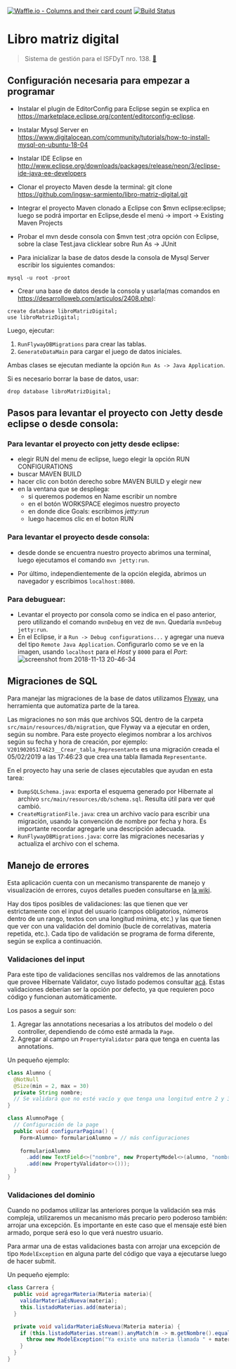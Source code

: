 [![Waffle.io - Columns and their card count](https://badge.waffle.io/ingsw-sarmiento/libro-matriz-digital.svg?columns=backlog)](https://waffle.io/ingsw-sarmiento/libro-matriz-digital)
[![Build Status](https://travis-ci.org/ingsw-sarmiento/libro-matriz-digital.svg?branch=master)](https://travis-ci.org/ingsw-sarmiento/libro-matriz-digital)

# Libro matriz digital
> Sistema de gestión para el ISFDyT nro. 138. [:link:](http://libro-matriz-digital.us-east-1.elasticbeanstalk.com)

## Configuración necesaria para empezar a programar

  - Instalar el plugin de EditorConfig para Eclipse según se explica en https://marketplace.eclipse.org/content/editorconfig-eclipse.

  - Instalar Mysql Server en https://www.digitalocean.com/community/tutorials/how-to-install-mysql-on-ubuntu-18-04

  - Instalar IDE Eclipse en http://www.eclipse.org/downloads/packages/release/neon/3/eclipse-ide-java-ee-developers

  - Clonar el proyecto Maven desde la terminal:
       git clone https://github.com/ingsw-sarmiento/libro-matriz-digital.git

  - Integrar el proyecto Maven clonado a Eclipse con $mvn eclipse:eclipse; luego se podrá importar en Eclipse,desde el menú -> import -> Existing Maven Projects  

  - Probar el mvn desde consola con $mvn test ;otra opción con Eclipse, sobre la clase Test.java clicklear sobre Run As -> JUnit

  - Para inicializar la base de datos desde la consola de Mysql Server escribir los siguientes comandos:
```      
mysql -u root -proot
```
  - Crear una base de datos desde la consola y usarla(mas comandos en https://desarrolloweb.com/articulos/2408.php):

```
create database libroMatrizDigital;
use libroMatrizDigital;
```

Luego, ejecutar:

1. `RunFlywayDBMigrations` para crear las tablas.
1. `GenerateDataMain` para cargar el juego de datos iniciales.

Ambas clases se ejecutan mediante la opción `Run As -> Java Application`.

Si es necesario borrar la base de datos, usar:
```
drop database libroMatrizDigital;
```

## Pasos para levantar el proyecto con Jetty desde eclipse o desde consola:

### Para levantar el proyecto con jetty desde eclipse:
- elegir RUN del menu de eclipse, luego  elegir la opción RUN CONFIGURATIONS
- buscar MAVEN BUILD
- hacer clic con botón derecho sobre MAVEN BUILD y elegir new
- en la ventana que se despliega:
	- si queremos podemos en Name escribir un nombre
	- en el botón WORKSPACE elegimos nuestro proyecto
	- en donde dice Goals: escribimos _jetty:run_
	- luego hacemos clic en el boton RUN

### Para levantar el proyecto desde consola:
- desde donde se encuentra nuestro proyecto abrimos una terminal, luego ejecutamos el comando `mvn jetty:run`.

- Por último, independientemente de la opción elegida, abrimos un navegador y escribimos `localhost:8080`.

### Para debuguear:

- Levantar el proyecto por consola como se indica en el paso anterior, pero utilizando el comando `mvnDebug` en vez de `mvn`. Quedaría `mvnDebug jetty:run`.
- En el Eclipse, ir a `Run -> Debug configurations...` y agregar una nueva del tipo `Remote Java Application`. Configurarlo como se ve en la imagen, usando `localhost` para el _Host_ y `8000` para el _Port_:
![screenshot from 2018-11-13 20-46-34](https://user-images.githubusercontent.com/1585835/48450543-61aa0880-e785-11e8-8306-48d964ea8542.png)

## Migraciones de SQL

Para manejar las migraciones de la base de datos utilizamos [Flyway](https://flywaydb.org/), una herramienta que automatiza parte de la tarea.

Las migraciones no son más que archivos SQL dentro de la carpeta `src/main/resources/db/migration`, que Flyway va a ejecutar en orden, según su nombre. Para este proyecto elegimos nombrar a los archivos según su fecha y hora de creación, por ejemplo: `V20190205174623__Crear_tabla_Representante` es una migración creada el 05/02/2019 a las 17:46:23 que crea una tabla llamada `Representante`.

En el proyecto hay una serie de clases ejecutables que ayudan en esta tarea:

* `DumpSQLSchema.java`: exporta el esquema generado por Hibernate al archivo `src/main/resources/db/schema.sql`. Resulta útil para ver qué cambió.
* `CreateMigrationFile.java`: crea un archivo vacío para escribir una migración, usando la convención de nombre por fecha y hora. Es importante recordar agregarle una descripción adecuada.
* `RunFlywayDBMigrations.java`: corre las migraciones necesarias y actualiza el archivo con el schema.

## Manejo de errores

Esta aplicación cuenta con un mecanismo transparente de manejo y visualización de errores, cuyos detalles pueden consultarse en [la wiki](https://github.com/ingsw-sarmiento/libro-matriz-digital/wiki/Mecanismo-de-manejo-de-errores).

Hay dos tipos posibles de validaciones: las que tienen que ver estrictamente con el input del usuario (campos obligatorios, números dentro de un rango, textos con una longitud mínima, etc.) y las que tienen que ver con una validación del dominio (bucle de correlativas, materia repetida, etc.). Cada tipo de validación se programa de forma diferente, según se explica a continuación.

### Validaciones del input

Para este tipo de validaciones sencillas nos valdremos de las annotations que provee Hibernate Validator, cuyo listado podemos consultar [acá](http://docs.jboss.org/hibernate/stable/validator/reference/en-US/html_single/#section-builtin-constraints). Estas validaciones deberían ser la opción por defecto, ya que requieren poco código y funcionan automáticamente.

Los pasos a seguir son:
1. Agregar las annotations necesarias a los atributos del modelo o del controller, dependiendo de cómo esté armada la `Page`.
1. Agregar al campo un `PropertyValidator` para que tenga en cuenta las annotations.

Un pequeño ejemplo:

```java
class Alumno {
  @NotNull
  @Size(min = 2, max = 30)
  private String nombre;
  // Se validará que no esté vacío y que tenga una longitud entre 2 y 30.
}

class AlumnoPage {
  // Configuración de la page
  public void configurarPagina() {
    Form<Alumno> formularioAlumno = // más configuraciones
  
    formularioAlumno
      .add(new TextField<>("nombre", new PropertyModel<>(alumno, "nombre"))
      .add(new PropertyValidator<>()));
  }
}
```

### Validaciones del dominio

Cuando no podamos utilizar las anteriores porque la validación sea más compleja, utilizaremos un mecanismo más precario pero poderoso también: arrojar una excepción. Es importante en este caso que el mensaje esté bien armado, porque será eso lo que verá nuestro usuario.

Para armar una de estas validaciones basta con arrojar una excepción de tipo `ModelException` en alguna parte del código que vaya a ejecutarse luego de hacer submit.

Un pequeño ejemplo:

```java
class Carrera {
  public void agregarMateria(Materia materia){
    validarMateriaEsNueva(materia);
    this.listadoMaterias.add(materia);
  }

  private void validarMateriaEsNueva(Materia materia) {
    if (this.listadoMaterias.stream().anyMatch(m -> m.getNombre().equals(materia.getNombre()))) {
      throw new ModelException("Ya existe una materia llamada " + materia.getNombre() + ".");
    }
  }
}
```
